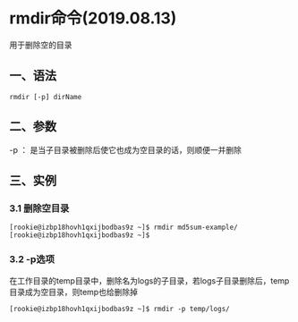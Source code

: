 # rmdir命令(2019.08.13)

用于删除空的目录

## 一、语法

`rmdir [-p] dirName`

## 二、参数

-p ： 是当子目录被删除后使它也成为空目录的话，则顺便一并删除

## 三、实例

### 3.1 删除空目录

```
[rookie@izbp18hovh1qxijbodbas9z ~]$ rmdir md5sum-example/
[rookie@izbp18hovh1qxijbodbas9z ~]$ 
```

### 3.2 -p选项

在工作目录的temp目录中，删除名为logs的子目录，若logs子目录删除后，temp目录成为空目录，则temp也给删除掉

```
[rookie@izbp18hovh1qxijbodbas9z ~]$ rmdir -p temp/logs/
```